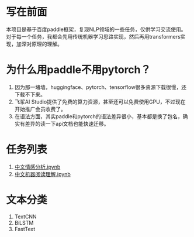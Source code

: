 # 写在前面
本项目是基于百度paddle框架，复现NLP领域的一些任务，仅供学习交流使用。对于每一个任务，我都会先用传统机器学习思路实现，然后再用transformers实现，加深对原理的理解。

# 为什么用paddle不用pytorch？
1. 因为那一堵墙，huggingface、pytorch、tensorflow很多资源下载很慢，还下载不下来。
2. 飞浆AI Studio提供了免费的算力资源，甚至还可以免费使用GPU，不过现在开始推广会员收费了。
3. 在语法方面，其实paddle和pytorch的语法差异很小，基本都是换了包名，确实有差异的读一下api文档也能快速迁移。

# 任务列表
1. [中文情感分析.ipynb](./classification/中文情感分析.ipynb)
2. [中文机器阅读理解.ipynb](./question_answering/中文机器阅读理解.ipynb)

# 文本分类
1. TextCNN
2. BiLSTM
3. FastText